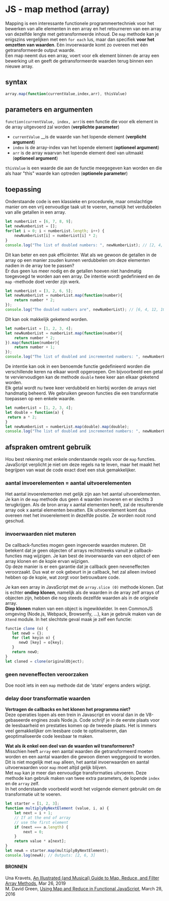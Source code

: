 # JS - map method \(array\)

Mapping is een interessante functionele programmeertechniek voor het bewerken van alle elementen in een array en het retourneren van een array van dezelfde lengte met getransformeerde inhoud. De `map` methode kan je enigszins vergelijken met een `for each` lus, maar dan specifiek **voor het omzetten van waarden**. Eén invoerwaarde komt zo overeen met één getransformeerde output waarde.  
Een map neemt dus een array, voert voor elk element binnen de array een bewerking uit en geeft de getransformeerde waarden terug binnen een nieuwe array.

## syntax

```javascript
array.map(function(currentValue,index,arr), thisValue)
```

## parameters en argumenten

`function(currentValue, index, arr)`is een functie die voor elk element in de array uitgevoerd zal worden \(**verplichte parameter**\)

* `currentValue` __is de waarde van het lopende element \(**verplicht argument**\)
* `index` is de array-index van het lopende element \(**optioneel argument**\)
* `arr` is de array waarvan het lopende element deel van uitmaakt \(**optioneel argument**\)

`thisValue` is een waarde die aan de functie meegegeven kan worden en die als haar "this" waarde kan optreden \(**optionele parameter**\)

## toepassing

Onderstaande code is een klassieke en procedurele, maar omslachtige manier om een vrij eenvoudige taak uit te voeren, namelijk het verdubbelen van alle getallen in een array.

```javascript
let numberList = [6, 7, 8, 9];
let newNumberList = [];
for(let i = 0; i < numberList.length; i++) {
    newNumberList[i] = numberList[i] * 2;
}
console.log("The list of doubled numbers: ", newNumberList); // [2, 4, 6, 8]
```

Dit kan beter en een pak efficiënter. Wat als we gewoon de getallen in de array op een manier zouden kunnen verdubbelen om deze elementen nadien in de array toe te passen?   
Er dus geen lus meer nodig en de getallen hoeven niet handmatig toegevoegd te worden aan een array. De  intentie wordt gedefinieerd en de `map` -methode doet verder zijn werk.

```javascript
let numberList = [3, 2, 6, 5];
let newNumberList = numberList.map(function(number){
    return number * 2;
});
console.log("The doubled numbers are", newNumberList); // [6, 4, 12, 10]
```

Dit kan ook makkelijk geketend worden.

```javascript
let numberList = [1, 2, 3, 4];
let newNumberList = numberList.map(function(number){
    return number * 2;
}).map(function(number){
    return number + 1;
});
console.log("The list of doubled and incremented numbers: ", newNumberList); // [3, 5, 7, 9]
```

De intentie kan ook in een benoemde functie gedefinieerd worden die verschillende keren na elkaar wordt opgeroepen. Om bijvoorbeeld een getal te verviervoudigen kan de methode `double` twee keer aan elkaar geketend worden.   
Elk getal wordt nu twee keer verdubbeld en hierbij worden de arrays niet handmatig beheerd. We gebruiken gewoon functies die een transformatie toepassen op een enkele waarde.

```javascript
let numberList = [1, 2, 3, 4];
let double = function(a) {
 return a * 2;
}
let newNumberList = numberList.map(double).map(double);
console.log("The list of doubled and incremented numbers: ", newNumberList); // [4,8,12,16]
```

## afspraken omtrent gebruik

Hou best rekening met enkele onderstaande regels voor de `map` functies. JavaScript verplicht je niet om deze regels na te leven, maar het maakt het begrijpen van waat de code exact doet een stuk gemakkelijker.

### aantal invoerelementen = aantal uitvoerelementen

Het aantal invoerelementen met gelijk zijn aan het aantal uitvoerelementen. Je kan in de `map` methode dus geen 4 waarden invoeren en er slechts 3 terugkrijgen. Als de bron array x aantal elementen heeft, zal de resulterende array ook x aantal elementen bevatten. Elk uitvoerelement komt dus overeen met het invoerelement in dezelfde positie. Ze worden nooit rond geschud.

### invoerwaarden niet muteren

De callback-functies mogen geen ingevoerde waarden muteren. Dit betekent dat je geen objecten of arrays rechtstreeks vanuit je callback-functies mag wijzigen. Je kan best de invoerwaarde van een object of een array klonen en de kopie ervan wijzigen.  
Op deze manier is er een garantie dat je callback geen neveneffecten veroorzaakt. Dus wat er ook gebeurt in je callback, het zal alleen invloed hebben op de kopie, wat zorgt voor betrouwbare code.  
  
Je kan een array in JavaScript met de `array.slice (0)` methode klonen. Dat is echter **ondiep klonen**, namelijk als de waarden in de array zelf arrays of objecten zijn, hebben die nog steeds dezelfde waarden als in de originele array.  
**Diep klonen** maken van een object is ingewikkelder. In een CommonJS omgeving \(Node.js, Webpack, Browserify, ...\), kan je gebruik maken van de `Xtend` module. In het slechtste geval maak je zelf een functie:

```javascript
functie clone (o) {
   let newO = {};
   for (let keyin o) {
      newO [key] = o[key];
   }
   return newO;
}
let cloned = clone(originalObject);
```

### geen neveneffecten veroorzaken

Doe nooit iets in een `map` methode dat de 'state' ergens anders wijzigt.

### delay door transformatie waarden

**Vertragen de callbacks en het klonen het programma niet?**   
Deze operaties lopen als een trein in Javascript en vooral dan in de V8-gebaseerde engines zoals Node.js. Code schrijf je in de eerste plaats voor de leesbaarheid en prestaties komen op de tweede plaats. Het is immers veel gemakkelijker om leesbare code te optimaliseren, dan geoptimaliseerde code leesbaar te maken.

**Wat als ik enkel een deel van de waarden wil transformeren?**  
Misschien heeft `array` een aantal waarden die getransformeerd moeten worden en een aantal waarden die gewoon dienen weggegooid te worden. Dit is niet mogelijk met `map` alleen, het aantal invoerwaarden en aantal uitvoerwaarden voor `map` moet altijd gelijk blijven.  
Met `map` kan je meer dan eenvoudige transformaties uitvoeren. Deze methode kan gebruik maken van twee extra parameters, de lopende `index` en de `array` zelf.   
In het onderstaande voorbeeld wordt het volgende element gebruikt om de transformatie uit te voeren.

```javascript
let starter = [1, 2, 3];
function multiplyByNextElement (value, i, a) {
    let next = i + 1;
    // If at the end of array
    // use the first element
    if (next === a.length) {
        next = 0;
    }
    return value * a[next];
}
let newA = starter.map(multiplyByNextElement);
console.log(newA); // Outputs: [2, 6, 3]
```



#### BRONNEN

Una Kravets, [An Illustrated \(and Musical\) Guide to Map, Reduce, and Filter Array Methods](https://css-tricks.com/an-illustrated-and-musical-guide-to-map-reduce-and-filter-array-methods/), Mar 26, 2019  
M. David Green, [Using Map and Reduce in Functional JavaScript](http://www.sitepoint.com/map-reduce-functional-javascript/?utm_source=SitePoint&utm_medium=email&utm_campaign=Versioning&utm_medium=email&utm_campaign=Versioning%20433&utm_content=Versioning%20433+Version+B+CID_56cfa583c9ca80334b0f9e11cf5eecfa&utm_source=CampaignMonitor%20SitePoint&utm_term=How%20to%20use%20map%20and%20reduce%20in%20JavaScript), March 28, 2016



